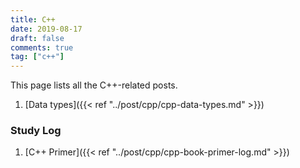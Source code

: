 ```yaml
---
title: C++
date: 2019-08-17
draft: false
comments: true
tag: ["c++"]
---
```


This page lists all the C++-related posts.

1. [Data types]({{< ref "../post/cpp/cpp-data-types.md" >}})

### Study Log

1. [C++ Primer]({{< ref "../post/cpp/cpp-book-primer-log.md" >}})
